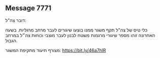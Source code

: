 ## Message 7771

דובר צה"ל:

כלי טיס של צה"ל תקף משגר ממנו בוצעו שיגורים לעבר מרחב מרגליות. 
בשעה האחרונה זוהו מספר שיגורי מרגמות משטח לבנון לעבר מוצבי וכוחות צה״ל במרחב הגבול.

מצורף תיעוד מתקיפת המשגר: https://bit.ly/46a7hlR

